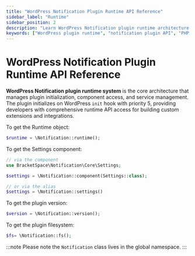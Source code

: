 ```yaml
---
title: "WordPress Notification Plugin Runtime API Reference"
sidebar_label: "Runtime"
sidebar_position: 2
description: "Learn WordPress Notification plugin runtime architecture and API. Access plugin components, settings, and services through PHP runtime methods and singleton patterns."
keywords: ["WordPress plugin runtime", "notification plugin API", "PHP singleton pattern", "plugin architecture", "WordPress init hook", "runtime components", "plugin development", "API reference"]
---
```


# WordPress Notification Plugin Runtime API Reference

**WordPress Notification plugin runtime system** is the core architecture that manages plugin initialization, component access, and service management. The plugin initializes on WordPress `init` hook with priority 5, providing developers with comprehensive runtime API access for building custom extensions and integrations.

To get the Runtime object:

```php
$runtime = \Notification::runtime();
```

To get the Settings component:

```php
// via the component
use BracketSpace\Notification\Core\Settings;

$settings = \Notification::component(Settings::class);

// or via the alias
$settings = \Notification::settings()
```

To get the plugin version:

```php
$version = \Notification::version();
```

To get the plugin filesystem:

```php
$fs= \Notification::fs();
```

:::note
Please note the `Notification` class lives in the global namespace.
:::